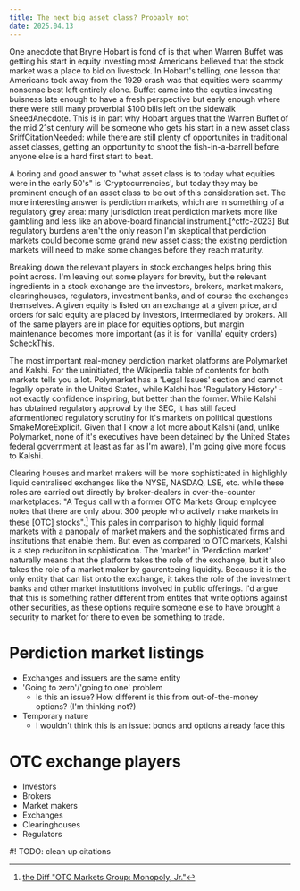 ```yaml
---
title: The next big asset class? Probably not
date: 2025.04.13
---
```


One anecdote that Bryne Hobart is fond of is that when Warren Buffet was getting his start in equity investing most Americans believed that the stock market was a place to bid on livestock. In Hobart's telling, one lesson that Americans took away from the 1929 crash was that equities were scammy nonsense best left entirely alone. Buffet came into the equties investing buisness late enough to have a fresh perspective but early enough where there were still many proverbial $100 bills left on the sidewalk $needAnecdote. This is in part why Hobart argues that the Warren Buffet of the mid 21st century will be someone who gets his start in a new asset class $riffCitationNeeded: while there are still plenty of opportunites in traditional asset classes, getting an opportunity to shoot the fish-in-a-barrell before anyone else is a hard first start to beat.

A boring and good answer to "what asset class is to today what equities were in the early 50's" is 'Cryptocurrencies', but today they may be prominent enough of an asset class to be out of this consideration set. The more interesting answer is perdiction markets, which are in something of a regulatory grey area: many jurisdiction treat perdiction markets more like gambling and less like an above-board financial instrument.[^ctfc-2023] But regulatory burdens aren't the only reason I'm skeptical that perdiction markets could become some grand new asset class; the existing perdiction markets will need to make some changes before they reach maturity.

Breaking down the relevant players in stock exchanges helps bring this point across. I'm leaving out some players for brevity, but the relevant ingredients in a stock exchange are the investors, brokers, market makers, clearinghouses, regulators, investment banks, and of course the exchanges themselves. A given equity is listed on an exchange at a given price, and orders for said equity are placed by investors, intermediated by brokers.  All of the same players are in place for equities options, but margin maintenance becomes more important (as it is for 'vanilla' equity orders) $checkThis.

The most important real-money perdiction market platforms are Polymarket and Kalshi. For the uninitiated, the Wikipedia table of contents for both markets tells you a lot. Polymarket has a 'Legal Issues' section and cannot legally operate in the United States, while Kalshi has 'Regulatory History' - not exactly confidence inspiring, but better than the former. While Kalshi has obtained regulatory approval by the SEC, it has still faced aformentioned regulatory scrutiny for it's markets on political questions $makeMoreExplicit. Given that I know a lot more about Kalshi (and, unlike Polymarket, none of it's executives have been detained by the United States federal government at least as far as I'm aware), I'm going give more focus to Kalshi.

Clearing houses and market makers will be more sophisticated in highlighly liquid centralised exchanges like the NYSE, NASDAQ, LSE, etc. while these roles are carried out directly by broker-dealers in over-the-counter marketplaces: "A Tegus call with a former OTC Markets Group employee notes that there are only about 300 people who actively make markets in these \[OTC\] stocks".[^the-diff-otc] This pales in comparison to highly liquid formal markets with a panopaly of market makers and the sophisticated firms and institutions that enable them. But even as compared to OTC markets, Kalshi is a step reduciton in sophistication. The 'market' in 'Perdiction market' naturally means that the platform takes the role of the exchange, but it also takes the role of a market maker by gaurenteeing liquidity. Because it is the only entity that can list onto the exchange, it takes the role of the investment banks and other market instutitions involved in public offerings. I'd argue that this is something rather different from entites that write options against other securities, as these options require someone else to have brought a security to market for there to even be something to trade.



# Perdiction market listings
- Exchanges and issuers are the same entity
- 'Going to zero'/'going to one' problem
  - Is this an issue? How different is this from out-of-the-money options? (I'm thinking not?)
- Temporary nature
  - I wouldn't think this is an issue: bonds and options already face this


# OTC exchange players
- Investors
- Brokers
- Market makers
- Exchanges
- Clearinghouses
- Regulators

#! TODO: clean up citations
[^cftc-2023]: ["Statement of Chairman Rostin Behnam Regarding CFTC Order to Prohibit Kalshi Political Control Derivatives Contracts"](https://www.cftc.gov/PressRoom/SpeechesTestimony/behnamstatement092223)
[^the-diff-otc]: [the Diff "OTC Markets Group: Monopoly, Jr."](https://www.thediff.co/archive/otc-markets-group-monopoly-jr/)
